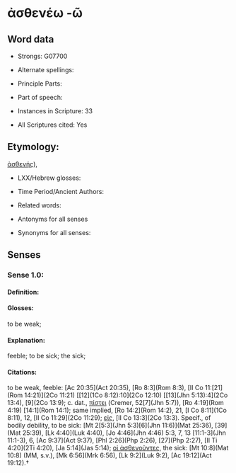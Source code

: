 # ἀσθενέω -ῶ

<!-- Status: S2=NeedsEdits -->
<!-- Lexica used for edits:   -->

## Word data

* Strongs: G07700

* Alternate spellings:



* Principle Parts: 


* Part of speech: 


* Instances in Scripture: 33

* All Scriptures cited: Yes

## Etymology: 

[ἀσθενής]()),

* LXX/Hebrew glosses: 


* Time Period/Ancient Authors: 


* Related words: 

* Antonyms for all senses

* Synonyms for all senses: 


## Senses 


### Sense  1.0: 

#### Definition: 

#### Glosses: 

to be weak; 

#### Explanation: 

feeble; 
to be sick; 
the sick; 

#### Citations: 

to be weak, feeble: [Ac 20:35](Act 20:35), [Ro 8:3](Rom 8:3), [II Co 11:[21](Rom 14:21)](2Co 11:21) [[12](1Co 8:12):10](2Co 12:10) [[13](Jhn 5:13):4](2Co 13:4), [9](2Co 13:9); c. dat., [πίστει]() (Cremer, 52[7](Jhn 5:7)), [Ro 4:19](Rom 4:19) [14:1](Rom 14:1); same implied, [Ro 14:2](Rom 14:2), 21, [I Co 8:11](1Co 8:11), 12, [II Co 11:29](2Co 11:29); [εἰς](), [II Co 13:3](2Co 13:3). Specif., of bodily debility, to be sick: [Mt 2[5:3](Jhn 5:3)[6](Jhn 11:6)](Mat 25:36), [39](Mat 25:39), [Lk 4:40](Luk 4:40), [Jo 4:46](Jhn 4:46) 5:3, 7, 13 [11:1-3](Jhn 11:1-3), 6, [Ac 9:37](Act 9:37), [Phl 2:26](Php 2:26), [27](Php 2:27), [II Ti 4:20](2Ti 4:20), [Ja 5:14](Jas 5:14); [οἱ ἀσθενοῦντες](), the sick: [Mt 10:8](Mat 10:8) (MM, s.v.), [Mk 6:56](Mrk 6:56), [Lk 9:2](Luk 9:2), [Ac 19:12](Act 19:12).†
